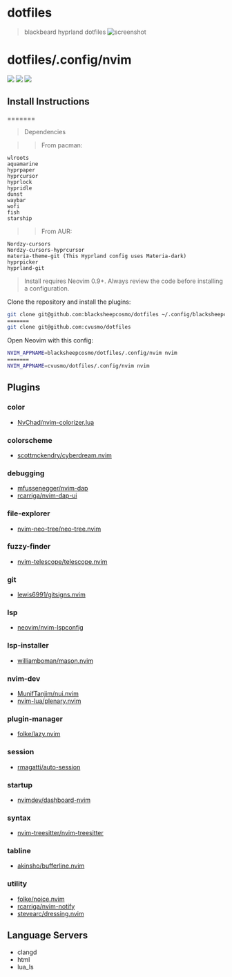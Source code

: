 # dotfiles
>blackbeard hyprland dotfiles 
![screenshot](https://github.com/user-attachments/assets/5f487845-6ca7-4258-9696-e14018e93e3a)


# dotfiles/.config/nvim

<a href="https://dotfyle.com/blacksheepcosmo/dotfiles-config-nvim"><img src="https://dotfyle.com/blacksheepcosmo/dotfiles-config-nvim/badges/plugins?style=flat" /></a>
<a href="https://dotfyle.com/blacksheepcosmo/dotfiles-config-nvim"><img src="https://dotfyle.com/blacksheepcosmo/dotfiles-config-nvim/badges/leaderkey?style=flat" /></a>
<a href="https://dotfyle.com/blacksheepcosmo/dotfiles-config-nvim"><img src="https://dotfyle.com/blacksheepcosmo/dotfiles-config-nvim/badges/plugin-manager?style=flat" /></a>


## Install Instructions

=======
>Dependencies 

>>From pacman:
 ```
wlroots
aquamarine
hyprpaper
hyprcursor
hyprlock
hypridle
dunst
waybar
wofi
fish
starship
```

>>From AUR:

```
Nordzy-cursors
Nordzy-cursors-hyprcursor
materia-theme-git (This Hyprland config uses Materia-dark)
hyprpicker    
hyprland-git
```
 > Install requires Neovim 0.9+. Always review the code before installing a configuration.

Clone the repository and install the plugins:

```sh
git clone git@github.com:blacksheepcosmo/dotfiles ~/.config/blacksheepcosmo/dotfiles
=======
git clone git@github.com:cvusmo/dotfiles
```

Open Neovim with this config:

```sh
NVIM_APPNAME=blacksheepcosmo/dotfiles/.config/nvim nvim
=======
NVIM_APPNAME=cvusmo/dotfiles/.config/nvim nvim
```

## Plugins

### color

+ [NvChad/nvim-colorizer.lua](https://dotfyle.com/plugins/NvChad/nvim-colorizer.lua)
### colorscheme

+ [scottmckendry/cyberdream.nvim](https://dotfyle.com/plugins/scottmckendry/cyberdream.nvim)
### debugging

+ [mfussenegger/nvim-dap](https://dotfyle.com/plugins/mfussenegger/nvim-dap)
+ [rcarriga/nvim-dap-ui](https://dotfyle.com/plugins/rcarriga/nvim-dap-ui)
### file-explorer

+ [nvim-neo-tree/neo-tree.nvim](https://dotfyle.com/plugins/nvim-neo-tree/neo-tree.nvim)
### fuzzy-finder

+ [nvim-telescope/telescope.nvim](https://dotfyle.com/plugins/nvim-telescope/telescope.nvim)
### git

+ [lewis6991/gitsigns.nvim](https://dotfyle.com/plugins/lewis6991/gitsigns.nvim)
### lsp

+ [neovim/nvim-lspconfig](https://dotfyle.com/plugins/neovim/nvim-lspconfig)
### lsp-installer

+ [williamboman/mason.nvim](https://dotfyle.com/plugins/williamboman/mason.nvim)
### nvim-dev

+ [MunifTanjim/nui.nvim](https://dotfyle.com/plugins/MunifTanjim/nui.nvim)
+ [nvim-lua/plenary.nvim](https://dotfyle.com/plugins/nvim-lua/plenary.nvim)
### plugin-manager

+ [folke/lazy.nvim](https://dotfyle.com/plugins/folke/lazy.nvim)
### session

+ [rmagatti/auto-session](https://dotfyle.com/plugins/rmagatti/auto-session)
### startup

+ [nvimdev/dashboard-nvim](https://dotfyle.com/plugins/nvimdev/dashboard-nvim)
### syntax

+ [nvim-treesitter/nvim-treesitter](https://dotfyle.com/plugins/nvim-treesitter/nvim-treesitter)
### tabline

+ [akinsho/bufferline.nvim](https://dotfyle.com/plugins/akinsho/bufferline.nvim)
### utility

+ [folke/noice.nvim](https://dotfyle.com/plugins/folke/noice.nvim)
+ [rcarriga/nvim-notify](https://dotfyle.com/plugins/rcarriga/nvim-notify)
+ [stevearc/dressing.nvim](https://dotfyle.com/plugins/stevearc/dressing.nvim)
## Language Servers

+ clangd
+ html
+ lua_ls
